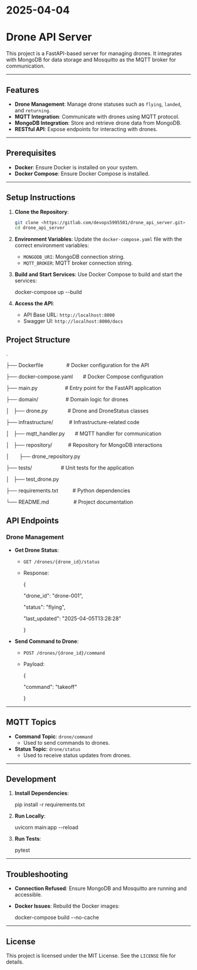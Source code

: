 # 2025-04-04

# Drone API Server

This project is a FastAPI-based server for managing drones. It integrates with MongoDB for data storage and Mosquitto as the MQTT broker for communication.

---

## Features

- **Drone Management**: Manage drone statuses such as `flying`, `landed`, and `returning`.
- **MQTT Integration**: Communicate with drones using MQTT protocol.
- **MongoDB Integration**: Store and retrieve drone data from MongoDB.
- **RESTful API**: Expose endpoints for interacting with drones.

---

## Prerequisites

- **Docker**: Ensure Docker is installed on your system.
- **Docker Compose**: Ensure Docker Compose is installed.

---

## Setup Instructions

1. **Clone the Repository**:
    
    ```bash
    git clone <https://gitlab.com/devops5995501/drone_api_server.git>
    cd drone_api_server
    ```
    
2. **Environment Variables**: Update the `docker-compose.yaml` file with the correct environment variables:
    - `MONGODB_URI`: MongoDB connection string.
    - `MQTT_BROKER`: MQTT broker connection string.
3. **Build and Start Services**: Use Docker Compose to build and start the services:
    
    docker-compose up --build
    
4. **Access the API**:
    - API Base URL: `http://localhost:8000`
    - Swagger UI: `http://localhost:8000/docs`

## **Project Structure**

.

├── Dockerfile                # Docker configuration for the API

├── docker-compose.yaml       # Docker Compose configuration

├── main.py                   # Entry point for the FastAPI application

├── domain/                   # Domain logic for drones

│   ├── drone.py              # Drone and DroneStatus classes

├── infrastructure/           # Infrastructure-related code

│   ├── mqtt_handler.py       # MQTT handler for communication

│   ├── repository/           # Repository for MongoDB interactions

│       ├── drone_repository.py

├── tests/                    # Unit tests for the application

│   ├── test_drone.py

├── requirements.txt          # Python dependencies

└── README.md                 # Project documentation

## **API Endpoints**

### **Drone Management**

- **Get Drone Status**:
    - `GET /drones/{drone_id}/status`
    - Response:
        
        {
        
        "drone_id": "drone-001",
        
        "status": "flying",
        
        "last_updated": "2025-04-05T13:28:28"
        
        }
        
- **Send Command to Drone**:
    - `POST /drones/{drone_id}/command`
    - Payload:
        
        {
        
        "command": "takeoff"
        
        }
        

---

## **MQTT Topics**

- **Command Topic**: `drone/command`
    - Used to send commands to drones.
- **Status Topic**: `drone/status`
    - Used to receive status updates from drones.

---

## **Development**

1. **Install Dependencies**:
    
    pip install -r requirements.txt
    
2. **Run Locally**:
    
    uvicorn main:app --reload
    
3. **Run Tests**:
    
    pytest
    

---

## **Troubleshooting**

- **Connection Refused**: Ensure MongoDB and Mosquitto are running and accessible.
- **Docker Issues**: Rebuild the Docker images:
    
    docker-compose build --no-cache
    

---

## **License**

This project is licensed under the MIT License. See the `LICENSE` file for details.
